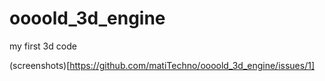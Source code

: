 # oooold_3d_engine
my first 3d code

(screenshots)[https://github.com/matiTechno/oooold_3d_engine/issues/1]

